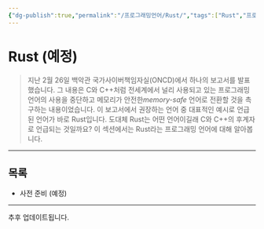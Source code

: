 ```yaml
---
{"dg-publish":true,"permalink":"/프로그래밍언어/Rust/","tags":["Rust","프로그래밍언어"],"created":"2024-04-04T18:03:39.747+09:00","updated":"2024-04-26T11:25:14.716+09:00"}
---
```



# Rust (예정)

> 지난 2월 26일 백악관 국가사이버책임자실(ONCD)에서 하나의 보고서를 발표했습니다. 그 내용은 C와 C++처럼 전세계에서 널리 사용되고 있는 프로그래밍 언어의 사용을 중단하고 메모리가 안전한*memory-safe* 언어로 전환할 것을 촉구하는 내용이었습니다. 이 보고서에서 권장하는 언어 중 대표적인 예시로 언급된 언어가 바로 Rust입니다. 도대체 Rust는 어떤 언어이길래 C와 C++의 후계자로 언급되는 것일까요? 이 섹션에서는 Rust라는 프로그래밍 언어에 대해 알아봅니다.

---

## 목록

+ 사전 준비 (예정)

---

추후 업데이트됩니다.